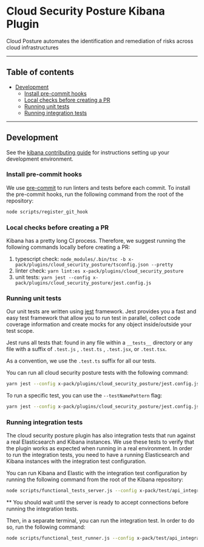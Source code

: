# Cloud Security Posture Kibana Plugin

Cloud Posture automates the identification and remediation of risks across cloud infrastructures

---

## Table of contents

- [Development](#development)
  - [Install pre-commit hooks](#install-pre-commit-hooks)
  - [Local checks before creating a PR](#local-checks-before-creating-a-pr)
  - [Running unit tests](#running-unit-tests)
  - [Running integration tests](#running-integration-tests)

---

## Development

See the [kibana contributing guide](https://github.com/elastic/kibana/blob/main/CONTRIBUTING.md) for instructions
setting up your development environment.

### Install pre-commit hooks

We
use [pre-commit](https://docs.elastic.dev/kibana-dev-docs/getting-started/setup-dev-env#install-pre-commit-hook-optional)
to run linters and tests before each commit. To install the pre-commit hooks, run the following command from the root of
the repository:

```bash
node scripts/register_git_hook
```

### Local checks before creating a PR

Kibana has a pretty long CI process.
Therefore, we suggest running the following commands locally before creating a PR:

1. typescript check: `node_modules/.bin/tsc -b x-pack/plugins/cloud_security_posture/tsconfig.json --pretty`
2. linter check: `yarn lint:es x-pack/plugins/cloud_security_posture`
3. unit tests: `yarn jest --config x-pack/plugins/cloud_security_posture/jest.config.js`

### Running unit tests

Our unit tests are written using [jest](https://jestjs.io/) framework.
Jest provides you a fast and easy test framework that allow you to run test in parallel, collect code coverage
information and create mocks for any object inside/outside your test scope.

Jest runs all tests that: found in any file within a `__tests__` directory or any file with a suffix of `.test.js`
, `.test.ts`
, `.test.jsx`, or `.test.tsx`.

As a convention, we use the `.test.ts` suffix for all our tests.

You can run all cloud security posture tests with the following command:

```bash
yarn jest --config x-pack/plugins/cloud_security_posture/jest.config.js
```

To run a specific test, you can use the `--testNamePattern` flag:

```bash
yarn jest --config x-pack/plugins/cloud_security_posture/jest.config.js --testNamePattern=FilePattern -t MyTest
```

### Running integration tests

The cloud security posture plugin has also integration tests that run against a real Elasticsearch and Kibana instances.
We use these tests to verify that the plugin works as expected when running in a real environment.
In order to run the integration tests, you need to have a running Elasticsearch and Kibana instances with the
integration test configuration.

You can run Kibana and Elastic with the integration test configuration by running the following command from the root of
the Kibana repository:

```bash
node scripts/functional_tests_server.js --config x-pack/test/api_integration/config.ts
```

** You should wait until the server is ready to accept connections before running the integration tests.

Then, in a separate terminal, you can run the integration test.
In order to do so, run the following command:

``` bash  
node scripts/functional_test_runner.js --config x-pack/test/api_integration/config.ts --include=test_file_path
```